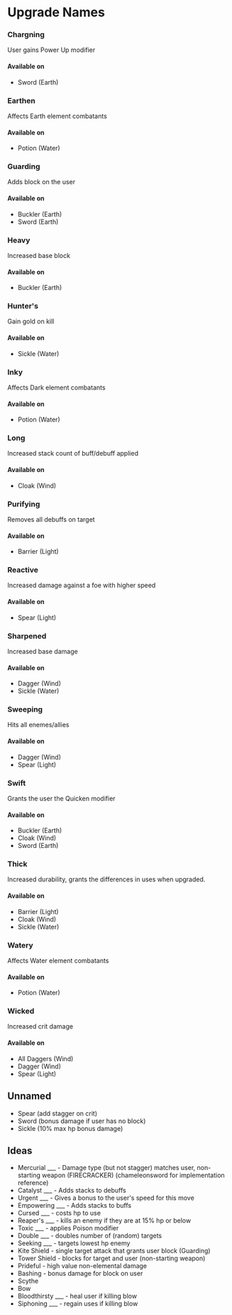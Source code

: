 # Upgrade Names

### Chargning
User gains Power Up modifier

#### Available on
- Sword (Earth)

### Earthen
Affects Earth element combatants

#### Available on
- Potion (Water)

### Guarding
Adds block on the user

#### Available on
- Buckler (Earth)
- Sword (Earth)

### Heavy
Increased base block

#### Available on
- Buckler (Earth)

### Hunter's
Gain gold on kill

#### Available on
- Sickle (Water)

### Inky
Affects Dark element combatants

#### Available on
- Potion (Water)

### Long
Increased stack count of buff/debuff applied

#### Available on
- Cloak (Wind)

### Purifying
Removes all debuffs on target

#### Available on
- Barrier (Light)

### Reactive
Increased damage against a foe with higher speed

#### Available on
- Spear (Light)

### Sharpened
Increased base damage

#### Available on
- Dagger (Wind)
- Sickle (Water)

### Sweeping
Hits all enemes/allies

#### Available on
- Dagger (Wind)
- Spear (Light)

### Swift
Grants the user the Quicken modifier

#### Available on
- Buckler (Earth)
- Cloak (Wind)
- Sword (Earth)

### Thick
Increased durability, grants the differences in uses when upgraded.

#### Available on
- Barrier (Light)
- Cloak (Wind)
- Sickle (Water)

### Watery
Affects Water element combatants

#### Available on
- Potion (Water)

### Wicked
Increased crit damage

#### Available on
- All Daggers (Wind)
- Dagger (Wind)
- Spear (Light)

## Unnamed
- Spear (add stagger on crit)
- Sword (bonus damage if user has no block)
- Sickle (10% max hp bonus damage)

## Ideas
- Mercurial ___ - Damage type (but not stagger) matches user, non-starting weapon (FIRECRACKER) (chameleonsword for implementation reference)
- Catalyst ___ - Adds stacks to debuffs
- Urgent ___ - Gives a bonus to the user's speed for this move
- Empowering ___ - Adds stacks to buffs
- Cursed ___ - costs hp to use
- Reaper's ___ - kills an enemy if they are at 15% hp or below
- Toxic ___ - applies Poison modifier
- Double ___ - doubles number of (random) targets
- Seeking ___ - targets lowest hp enemy
- Kite Shield - single target attack that grants user block (Guarding)
- Tower Shield - blocks for target and user (non-starting weapon)
- Prideful - high value non-elemental damage
- Bashing - bonus damage for block on user
- Scythe
- Bow
- Bloodthirsty ___ - heal user if killing blow
- Siphoning ___ - regain uses if killing blow
